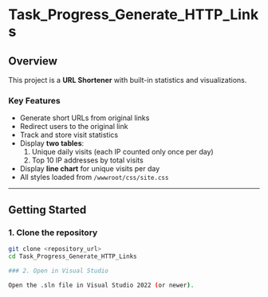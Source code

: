 # Task_Progress_Generate_HTTP_Links

## Overview
This project is a **URL Shortener** with built-in statistics and visualizations.

### Key Features
- Generate short URLs from original links
- Redirect users to the original link
- Track and store visit statistics
- Display **two tables**:
  1. Unique daily visits (each IP counted only once per day)
  2. Top 10 IP addresses by total visits
- Display **line chart** for unique visits per day
- All styles loaded from `/wwwroot/css/site.css`

---

## Getting Started

### 1. Clone the repository
```bash
git clone <repository_url>
cd Task_Progress_Generate_HTTP_Links

### 2. Open in Visual Studio

Open the .sln file in Visual Studio 2022 (or newer).

